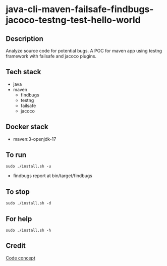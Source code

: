 # java-cli-maven-failsafe-findbugs-jacoco-testng-test-hello-world

## Description
Analyze source code for potential bugs.
A POC for maven app using testng
framework with failsafe and jacoco plugins.

## Tech stack
- java
- maven
	- findbugs
  - testng
  - failsafe
  - jacoco

## Docker stack
- maven:3-openjdk-17

## To run
`sudo ./install.sh -u`
- findbugs report at bin/target/findbugs

## To stop
`sudo ./install.sh -d`

## For help
`sudo ./install.sh -h`

## Credit
[Code concept](https://github.com/eugenp/tutorials/tree/master/testing-modules/testng)
